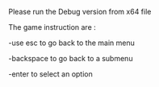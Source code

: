 Please run the Debug version from x64 file

The game instruction are :

-use esc to go back to the main menu

-backspace to go back to a submenu

-enter to select an option
